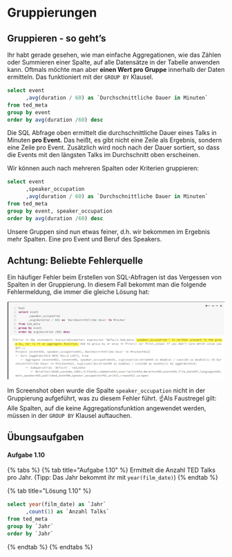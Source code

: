 # Gruppierungen

## Gruppieren - so geht’s

Ihr habt gerade gesehen, wie man einfache Aggregationen, wie das Zählen oder Summieren einer Spalte, auf alle Datensätze in der Tabelle anwenden kann. Oftmals möchte man aber **einen Wert pro Gruppe** innerhalb der Daten ermitteln. Das funktioniert mit der `GROUP BY` Klausel.

```sql
select event
      ,avg(duration / 60) as `Durchschnittliche Dauer in Minuten`
from ted_meta
group by event
order by avg(duration /60) desc
```

Die SQL Abfrage oben ermittelt die durchschnittliche Dauer eines Talks in Minuten **pro Event.** Das heißt, es gibt nicht eine Zeile als Ergebnis, sondern eine Zeile pro Event. Zusätzlich wird noch nach der Dauer sortiert, so dass die Events mit den längsten Talks im Durchschnitt oben erscheinen.

Wir können auch nach mehreren Spalten oder Kriterien gruppieren:

```sql
select event
      ,speaker_occupation
      ,avg(duration / 60) as `Durchschnittliche Dauer in Minuten`
from ted_meta
group by event, speaker_occupation
order by avg(duration /60) desc
```

Unsere Gruppen sind nun etwas feiner, d.h. wir bekommen im Ergebnis mehr Spalten. Eine pro Event und Beruf des Speakers.

## Achtung: Beliebte Fehlerquelle

Ein häufiger Fehler beim Erstellen von SQL-Abfragen ist das Vergessen von Spalten in der Gruppierung. In diesem Fall bekommt man die folgende Fehlermeldung, die immer die gleiche Lösung hat:

![Beliebter Fehler: Vergessen zu gruppieren.](../.gitbook/assets/image%20%2815%29.png)

Im Screenshot oben wurde die Spalte `speaker_occupation` nicht in der Gruppierung aufgeführt, was zu diesem Fehler führt. ☝Als Faustregel gilt: Alle Spalten, auf die keine Aggregationsfunktion angewendet werden, müssen in der `GROUP BY` Klausel auftauchen.

## Übungsaufgaben

#### Aufgabe 1.10

{% tabs %}
{% tab title="Aufgabe 1.10" %}
Ermittelt die Anzahl TED Talks pro Jahr. \(Tipp: Das Jahr bekommt ihr mit `year(film_date)`\)
{% endtab %}

{% tab title="Lösung 1.10" %}
```sql
select year(film_date) as `Jahr`
      ,count(1) as `Anzahl Talks`
from ted_meta
group by `Jahr`
order by `Jahr`
```
{% endtab %}
{% endtabs %}

